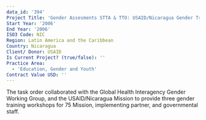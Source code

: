 ```yaml
---
data_id: '394'
Project Title: 'Gender Assesments STTA & TTO: USAID/Nicaragua Gender Training (TDY 63)'
Start Year: '2006'
End Year: '2006'
ISO3 Code: NIC
Region: Latin America and the Caribbean
Country: Nicaragua
Client/ Donor: USAID
Is Current Project? (true/false): ''
Practice Area:
  - 'Education, Gender and Youth'
Contract Value USD: ''
---
```

The task order collaborated with the Global Health Interagency Gender Working Group, and the USAID/Nicaragua Mission to provide three gender training workshops for 75 Mission, implementing partner, and governmental staff.